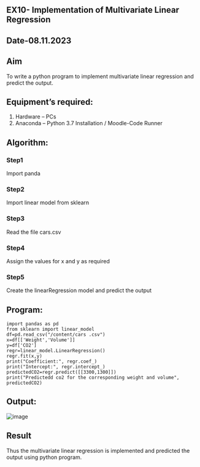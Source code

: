 ## EX10- Implementation of Multivariate Linear Regression
## Date-08.11.2023
## Aim
To write a python program to implement multivariate linear regression and predict the output.
## Equipment’s required:
1.	Hardware – PCs
2.	Anaconda – Python 3.7 Installation / Moodle-Code Runner
## Algorithm:
### Step1
Import panda
### Step2
Import linear model from sklearn


### Step3
Read the file cars.csv


### Step4
Assign the values for x and y as required


### Step5
Create the linearRegression model and predict the output


## Program:
```
import pandas as pd
from sklearn import linear_model
df=pd.read_csv("/content/cars .csv")
x=df[['Weight','Volume']]
y=df['CO2']
regr=linear_model.LinearRegression()
regr.fit(x,y)
print("Coefficient:", regr.coef_)
print("Intercept:", regr.intercept_)
predictedCO2=regr.predict([[3300,1300]])
print("Predictedd co2 for the corresponding weight and volume", predictedCO2)

```
## Output:
![image](https://github.com/Kishorekumar22060/Multivariate-Linear-Regression/assets/141472136/1299ff98-3a49-4b75-9f51-909ecb539572)


## Result
Thus the multivariate linear regression is implemented and predicted the output using python program.
